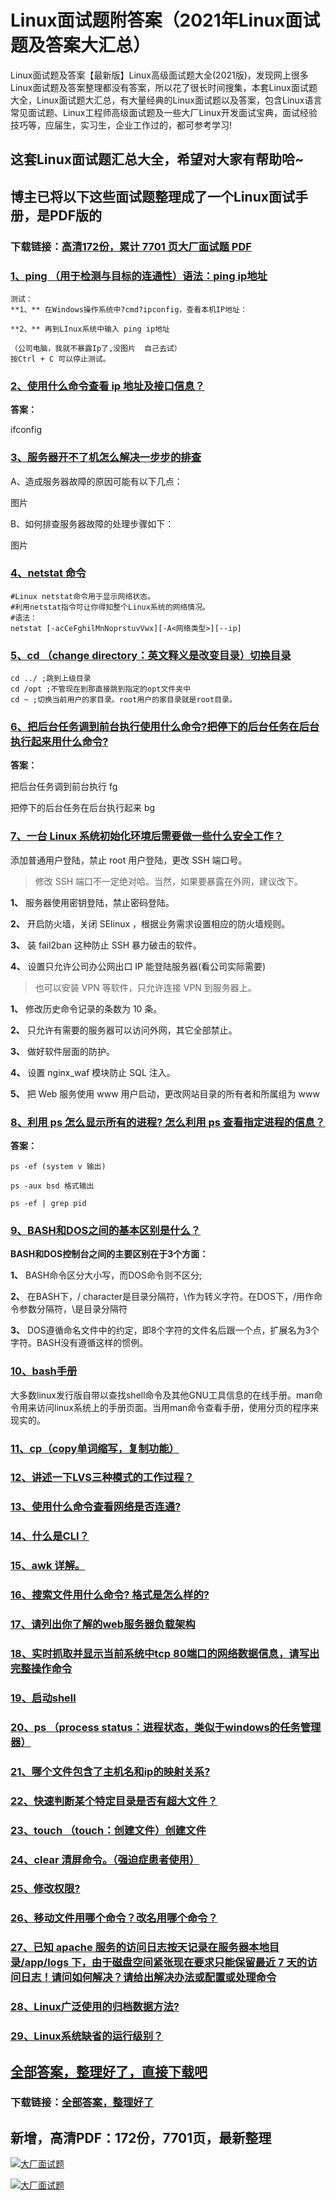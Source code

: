 # Linux面试题附答案（2021年Linux面试题及答案大汇总）

Linux面试题及答案【最新版】Linux高级面试题大全(2021版)，发现网上很多Linux面试题及答案整理都没有答案，所以花了很长时间搜集，本套Linux面试题大全，Linux面试题大汇总，有大量经典的Linux面试题以及答案，包含Linux语言常见面试题、Linux工程师高级面试题及一些大厂Linux开发面试宝典，面试经验技巧等，应届生，实习生，企业工作过的，都可参考学习!

## 这套Linux面试题汇总大全，希望对大家有帮助哈~ 

## 博主已将以下这些面试题整理成了一个Linux面试手册，是PDF版的

### 下载链接：[高清172份，累计 7701 页大厂面试题  PDF](https://github.com/javatechnorth/javanorth-itbooks/blob/master/docs/index.md)


### [1、ping （用于检测与目标的连通性）语法：ping ip地址](https://gitee.com/souyunku/NewDevBooks/blob/master/docs/Linux/Linux面试题附答案（2021年Linux面试题及答案大汇总）.md#1ping-用于检测与目标的连通性语法：ping-ip地址)  


```
测试：
**1、** 在Windows操作系统中?cmd?ipconfig，查看本机IP地址：

**2、** 再到LInux系统中输入 ping ip地址

（公司电脑，我就不暴露Ip了,没图片  自己去试）
按Ctrl + C 可以停止测试。
```


### [2、使用什么命令查看 ip 地址及接口信息？](https://gitee.com/souyunku/NewDevBooks/blob/master/docs/Linux/Linux面试题附答案（2021年Linux面试题及答案大汇总）.md#2使用什么命令查看-ip-地址及接口信息)  


**答案：**

ifconfig


### [3、服务器开不了机怎么解决一步步的排查](https://gitee.com/souyunku/NewDevBooks/blob/master/docs/Linux/Linux面试题附答案（2021年Linux面试题及答案大汇总）.md#3服务器开不了机怎么解决一步步的排查)  


A、造成服务器故障的原因可能有以下几点：

图片

B、如何排查服务器故障的处理步骤如下：

图片


### [4、netstat 命令](https://gitee.com/souyunku/NewDevBooks/blob/master/docs/Linux/Linux面试题附答案（2021年Linux面试题及答案大汇总）.md#4netstat-命令)  


```
#Linux netstat命令用于显示网络状态。
#利用netstat指令可让你得知整个Linux系统的网络情况。
#语法：
netstat [-acCeFghilMnNoprstuvVwx][-A<网络类型>][--ip]
```


### [5、cd （change directory：英文释义是改变目录）切换目录](https://gitee.com/souyunku/NewDevBooks/blob/master/docs/Linux/Linux面试题附答案（2021年Linux面试题及答案大汇总）.md#5cd-change-directory：英文释义是改变目录切换目录)  


```
cd ../ ;跳到上级目录
cd /opt ;不管现在到那直接跳到指定的opt文件夹中
cd ~ ;切换当前用户的家目录。root用户的家目录就是root目录。
```


### [6、把后台任务调到前台执行使用什么命令?把停下的后台任务在后台执行起来用什么命令?](https://gitee.com/souyunku/NewDevBooks/blob/master/docs/Linux/Linux面试题附答案（2021年Linux面试题及答案大汇总）.md#6把后台任务调到前台执行使用什么命令把停下的后台任务在后台执行起来用什么命令)  


**答案：**

把后台任务调到前台执行 fg

把停下的后台任务在后台执行起来 bg


### [7、一台 Linux 系统初始化环境后需要做一些什么安全工作？](https://gitee.com/souyunku/NewDevBooks/blob/master/docs/Linux/Linux面试题附答案（2021年Linux面试题及答案大汇总）.md#7一台-linux-系统初始化环境后需要做一些什么安全工作)  


添加普通用户登陆，禁止 root 用户登陆，更改 SSH 端口号。

> 修改 SSH 端口不一定绝对哈。当然，如果要暴露在外网，建议改下。


**1、** 服务器使用密钥登陆，禁止密码登陆。

**2、** 开启防火墙，关闭 SElinux ，根据业务需求设置相应的防火墙规则。

**3、** 装 fail2ban 这种防止 SSH 暴力破击的软件。

**4、** 设置只允许公司办公网出口 IP 能登陆服务器(看公司实际需要)

> 也可以安装 VPN 等软件，只允许连接 VPN 到服务器上。


**1、** 修改历史命令记录的条数为 10 条。

**2、** 只允许有需要的服务器可以访问外网，其它全部禁止。

**3、** 做好软件层面的防护。

**4、** 设置 nginx_waf 模块防止 SQL 注入。

**5、** 把 Web 服务使用 www 用户启动，更改网站目录的所有者和所属组为 www


### [8、利用 ps 怎么显示所有的进程? 怎么利用 ps 查看指定进程的信息？](https://gitee.com/souyunku/NewDevBooks/blob/master/docs/Linux/Linux面试题附答案（2021年Linux面试题及答案大汇总）.md#8利用-ps-怎么显示所有的进程-怎么利用-ps-查看指定进程的信息)  


**答案：**

```
ps -ef (system v 输出) 

ps -aux bsd 格式输出

ps -ef | grep pid
```


### [9、BASH和DOS之间的基本区别是什么？](https://gitee.com/souyunku/NewDevBooks/blob/master/docs/Linux/Linux面试题附答案（2021年Linux面试题及答案大汇总）.md#9bash和dos之间的基本区别是什么)  


**BASH和DOS控制台之间的主要区别在于3个方面：**

**1、** BASH命令区分大小写，而DOS命令则不区分;

**2、** 在BASH下，/ character是目录分隔符，\作为转义字符。在DOS下，/用作命令参数分隔符，\是目录分隔符

**3、** DOS遵循命名文件中的约定，即8个字符的文件名后跟一个点，扩展名为3个字符。BASH没有遵循这样的惯例。


### [10、bash手册](https://gitee.com/souyunku/NewDevBooks/blob/master/docs/Linux/Linux面试题附答案（2021年Linux面试题及答案大汇总）.md#10bash手册)  


大多数linux发行版自带以查找shell命令及其他GNU工具信息的在线手册。man命令用来访问linux系统上的手册页面。当用man命令查看手册，使用分页的程序来现实的。


### [11、cp（copy单词缩写，复制功能）](https://gitee.com/souyunku/NewDevBooks/blob/master/docs/Linux/Linux面试题附答案（2021年Linux面试题及答案大汇总）.md#11cpcopy单词缩写复制功能)  

### [12、讲述一下LVS三种模式的工作过程？](https://gitee.com/souyunku/NewDevBooks/blob/master/docs/Linux/Linux面试题附答案（2021年Linux面试题及答案大汇总）.md#12讲述一下lvs三种模式的工作过程)  

### [13、使用什么命令查看网络是否连通?](https://gitee.com/souyunku/NewDevBooks/blob/master/docs/Linux/Linux面试题附答案（2021年Linux面试题及答案大汇总）.md#13使用什么命令查看网络是否连通)  

### [14、什么是CLI？](https://gitee.com/souyunku/NewDevBooks/blob/master/docs/Linux/Linux面试题附答案（2021年Linux面试题及答案大汇总）.md#14什么是cli)  

### [15、awk 详解。](https://gitee.com/souyunku/NewDevBooks/blob/master/docs/Linux/Linux面试题附答案（2021年Linux面试题及答案大汇总）.md#15awk-详解。)  

### [16、搜索文件用什么命令? 格式是怎么样的?](https://gitee.com/souyunku/NewDevBooks/blob/master/docs/Linux/Linux面试题附答案（2021年Linux面试题及答案大汇总）.md#16搜索文件用什么命令-格式是怎么样的)  

### [17、请列出你了解的web服务器负载架构](https://gitee.com/souyunku/NewDevBooks/blob/master/docs/Linux/Linux面试题附答案（2021年Linux面试题及答案大汇总）.md#17请列出你了解的web服务器负载架构)  

### [18、实时抓取并显示当前系统中tcp 80端口的网络数据信息，请写出完整操作命令](https://gitee.com/souyunku/NewDevBooks/blob/master/docs/Linux/Linux面试题附答案（2021年Linux面试题及答案大汇总）.md#18实时抓取并显示当前系统中tcp-80端口的网络数据信息请写出完整操作命令)  

### [19、启动shell](https://gitee.com/souyunku/NewDevBooks/blob/master/docs/Linux/Linux面试题附答案（2021年Linux面试题及答案大汇总）.md#19启动shell)  

### [20、ps （process status：进程状态，类似于windows的任务管理器）](https://gitee.com/souyunku/NewDevBooks/blob/master/docs/Linux/Linux面试题附答案（2021年Linux面试题及答案大汇总）.md#20ps-process-status：进程状态类似于windows的任务管理器)  

### [21、哪个文件包含了主机名和ip的映射关系?](https://gitee.com/souyunku/NewDevBooks/blob/master/docs/Linux/Linux面试题附答案（2021年Linux面试题及答案大汇总）.md#21哪个文件包含了主机名和ip的映射关系)  

### [22、快速判断某个特定目录是否有超大文件？](https://gitee.com/souyunku/NewDevBooks/blob/master/docs/Linux/Linux面试题附答案（2021年Linux面试题及答案大汇总）.md#22快速判断某个特定目录是否有超大文件)  

### [23、touch （touch：创建文件）创建文件](https://gitee.com/souyunku/NewDevBooks/blob/master/docs/Linux/Linux面试题附答案（2021年Linux面试题及答案大汇总）.md#23touch-touch：创建文件创建文件)  

### [24、clear 清屏命令。（强迫症患者使用）](https://gitee.com/souyunku/NewDevBooks/blob/master/docs/Linux/Linux面试题附答案（2021年Linux面试题及答案大汇总）.md#24clear-清屏命令。强迫症患者使用)  

### [25、修改权限?](https://gitee.com/souyunku/NewDevBooks/blob/master/docs/Linux/Linux面试题附答案（2021年Linux面试题及答案大汇总）.md#25修改权限)  

### [26、移动文件用哪个命令？改名用哪个命令？](https://gitee.com/souyunku/NewDevBooks/blob/master/docs/Linux/Linux面试题附答案（2021年Linux面试题及答案大汇总）.md#26移动文件用哪个命令改名用哪个命令)  

### [27、已知 apache 服务的访问日志按天记录在服务器本地目录/app/logs 下，由于磁盘空间紧张现在要求只能保留最近 7 天的访问日志！请问如何解决？请给出解决办法或配置或处理命令](https://gitee.com/souyunku/NewDevBooks/blob/master/docs/Linux/Linux面试题附答案（2021年Linux面试题及答案大汇总）.md#27已知-apache-服务的访问日志按天记录在服务器本地目录/app/logs-下由于磁盘空间紧张现在要求只能保留最近-7-天的访问日志请问如何解决请给出解决办法或配置或处理命令)  

### [28、Linux广泛使用的归档数据方法?](https://gitee.com/souyunku/NewDevBooks/blob/master/docs/Linux/Linux面试题附答案（2021年Linux面试题及答案大汇总）.md#28linux广泛使用的归档数据方法)  

### [29、Linux系统缺省的运行级别？](https://gitee.com/souyunku/NewDevBooks/blob/master/docs/Linux/Linux面试题附答案（2021年Linux面试题及答案大汇总）.md#29linux系统缺省的运行级别)  





## [全部答案，整理好了，直接下载吧](https://gitee.com/souyunku/DevBooks/blob/master/docs/daan.md)

### 下载链接：[全部答案，整理好了](https://gitee.com/souyunku/NewDevBooks/blob/master/docs/daan.md)




## 新增，高清PDF：172份，7701页，最新整理

[![大厂面试题](https://www.souyunku.com/wp-content/uploads/weixin/mst.png "架构师专栏")](https://github.com/javatechnorth/javanorth-itbooks/blob/master/image/面试题.png "架构师专栏")

[![大厂面试题](https://github.com/javatechnorth/javanorth-itbooks/blob/master/image/面试题.png "架构师专栏")](https://github.com/javatechnorth/javanorth-itbooks/blob/master/image/面试题.png "架构师专栏")

